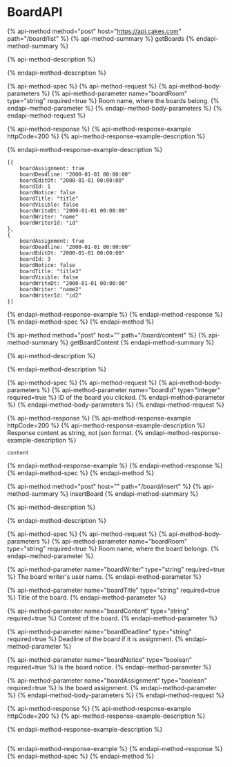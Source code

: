 # BoardAPI

{% api-method method="post" host="https://api.cakes.com" path="/board/list" %}
{% api-method-summary %}
getBoards
{% endapi-method-summary %}

{% api-method-description %}

{% endapi-method-description %}

{% api-method-spec %}
{% api-method-request %}
{% api-method-body-parameters %}
{% api-method-parameter name="boardRoom" type="string" required=true %}
Room name, where the boards belong.
{% endapi-method-parameter %}
{% endapi-method-body-parameters %}
{% endapi-method-request %}

{% api-method-response %}
{% api-method-response-example httpCode=200 %}
{% api-method-response-example-description %}

{% endapi-method-response-example-description %}

```text
[{
    boardAssignment: true
    boardDeadline: "2000-01-01 00:00:00"
    boardEditDt: "2000-01-01 00:00:00"
    boardId: 1
    boardNotice: false
    boardTitle: "title"
    boardVisible: false
    boardWriteDt: "2000-01-01 00:00:00"
    boardWriter: "name"
    boardWriterId: "id"
},
{
    boardAssignment: true
    boardDeadline: "2000-01-01 00:00:00"
    boardEditDt: "2000-01-01 00:00:00"
    boardId: 3
    boardNotice: false
    boardTitle: "title3"
    boardVisible: false
    boardWriteDt: "2000-01-01 00:00:00"
    boardWriter: "name2"
    boardWriterId: "id2"
}]
```
{% endapi-method-response-example %}
{% endapi-method-response %}
{% endapi-method-spec %}
{% endapi-method %}

{% api-method method="post" host="" path="/board/content" %}
{% api-method-summary %}
getBoardContent
{% endapi-method-summary %}

{% api-method-description %}

{% endapi-method-description %}

{% api-method-spec %}
{% api-method-request %}
{% api-method-body-parameters %}
{% api-method-parameter name="boardId" type="integer" required=true %}
ID of the board you clicked.
{% endapi-method-parameter %}
{% endapi-method-body-parameters %}
{% endapi-method-request %}

{% api-method-response %}
{% api-method-response-example httpCode=200 %}
{% api-method-response-example-description %}
Response content as string, not json format.
{% endapi-method-response-example-description %}

```text
content
```
{% endapi-method-response-example %}
{% endapi-method-response %}
{% endapi-method-spec %}
{% endapi-method %}

{% api-method method="post" host="" path="/board/insert" %}
{% api-method-summary %}
insertBoard
{% endapi-method-summary %}

{% api-method-description %}

{% endapi-method-description %}

{% api-method-spec %}
{% api-method-request %}
{% api-method-body-parameters %}
{% api-method-parameter name="boardRoom" type="string" required=true %}
Room name, where the board belongs.
{% endapi-method-parameter %}

{% api-method-parameter name="boardWriter" type="string" required=true %}
The board writer's user name.
{% endapi-method-parameter %}

{% api-method-parameter name="boardTitle" type="string" required=true %}
Title of the board.
{% endapi-method-parameter %}

{% api-method-parameter name="boardContent" type="string" required=true %}
Content of the board.
{% endapi-method-parameter %}

{% api-method-parameter name="boardDeadline" type="string" required=true %}
Deadline of the board if it is assignment.
{% endapi-method-parameter %}

{% api-method-parameter name="boardNotice" type="boolean" required=true %}
Is the board notice.
{% endapi-method-parameter %}

{% api-method-parameter name="boardAssignment" type="boolean" required=true %}
Is the board assignment.
{% endapi-method-parameter %}
{% endapi-method-body-parameters %}
{% endapi-method-request %}

{% api-method-response %}
{% api-method-response-example httpCode=200 %}
{% api-method-response-example-description %}

{% endapi-method-response-example-description %}

```

```
{% endapi-method-response-example %}
{% endapi-method-response %}
{% endapi-method-spec %}
{% endapi-method %}

